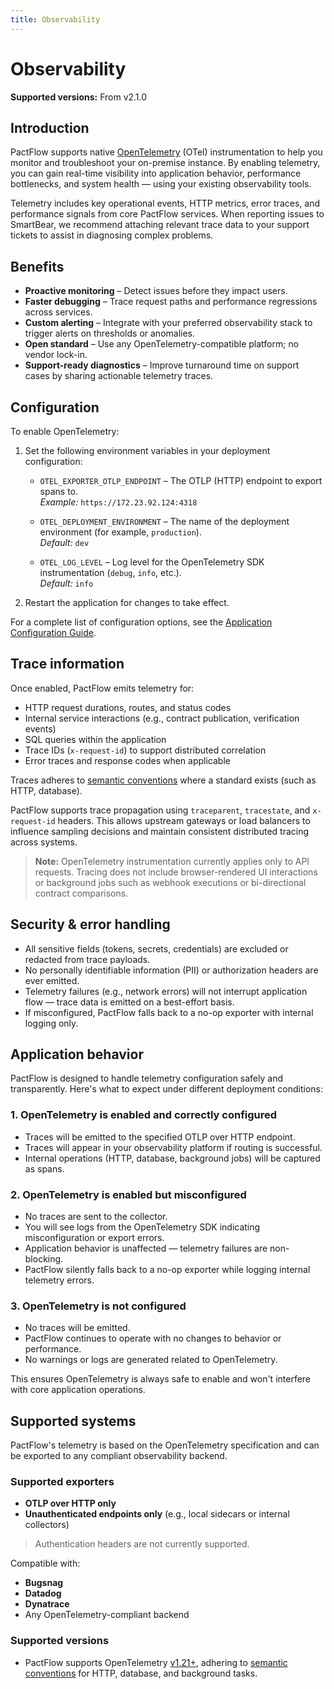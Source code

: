 ```yaml
---
title: Observability
---
```


# Observability

**Supported versions:** From v2.1.0

## Introduction

PactFlow supports native [OpenTelemetry](https://opentelemetry.io/) (OTel) instrumentation to help you monitor and troubleshoot your on-premise instance. By enabling telemetry, you can gain real-time visibility into application behavior, performance bottlenecks, and system health — using your existing observability tools.

Telemetry includes key operational events, HTTP metrics, error traces, and performance signals from core PactFlow services. When reporting issues to SmartBear, we recommend attaching relevant trace data to your support tickets to assist in diagnosing complex problems.

## Benefits

- **Proactive monitoring** – Detect issues before they impact users.
- **Faster debugging** – Trace request paths and performance regressions across services.
- **Custom alerting** – Integrate with your preferred observability stack to trigger alerts on thresholds or anomalies.
- **Open standard** – Use any OpenTelemetry-compatible platform; no vendor lock-in.
- **Support-ready diagnostics** – Improve turnaround time on support cases by sharing actionable telemetry traces.

## Configuration

To enable OpenTelemetry:

1. Set the following environment variables in your deployment configuration:

   - `OTEL_EXPORTER_OTLP_ENDPOINT` – The OTLP (HTTP) endpoint to export spans to.  
     _Example:_ `https://172.23.92.124:4318`

   - `OTEL_DEPLOYMENT_ENVIRONMENT` – The name of the deployment environment (for example, `production`).  
     _Default:_ `dev`

   - `OTEL_LOG_LEVEL` – Log level for the OpenTelemetry SDK instrumentation (`debug`, `info`, etc.).  
     _Default:_ `info`

2. Restart the application for changes to take effect.

For a complete list of configuration options, see the [Application Configuration Guide](/docs/on-premises-2x/environment-variables).


## Trace information

Once enabled, PactFlow emits telemetry for:

- HTTP request durations, routes, and status codes
- Internal service interactions (e.g., contract publication, verification events)
- SQL queries within the application
- Trace IDs (`x-request-id`) to support distributed correlation
- Error traces and response codes when applicable

Traces adheres to [semantic conventions](https://opentelemetry.io/docs/specs/semconv/) where a standard exists (such as HTTP, database).

PactFlow supports trace propagation using `traceparent`, `tracestate`, and `x-request-id` headers. This allows upstream gateways or load balancers to influence sampling decisions and maintain consistent distributed tracing across systems.

> **Note:** OpenTelemetry instrumentation currently applies only to API requests. Tracing does not include browser-rendered UI interactions or background jobs such as webhook executions or bi-directional contract comparisons.

## Security & error handling

- All sensitive fields (tokens, secrets, credentials) are excluded or redacted from trace payloads.
- No personally identifiable information (PII) or authorization headers are ever emitted.
- Telemetry failures (e.g., network errors) will not interrupt application flow — trace data is emitted on a best-effort basis.
- If misconfigured, PactFlow falls back to a no-op exporter with internal logging only.

## Application behavior

PactFlow is designed to handle telemetry configuration safely and transparently. Here's what to expect under different deployment conditions:

### 1. OpenTelemetry is enabled and correctly configured

- Traces will be emitted to the specified OTLP over HTTP endpoint.
- Traces will appear in your observability platform if routing is successful.
- Internal operations (HTTP, database, background jobs) will be captured as spans.

### 2. OpenTelemetry is enabled but misconfigured

- No traces are sent to the collector.
- You will see logs from the OpenTelemetry SDK indicating misconfiguration or export errors.
- Application behavior is unaffected — telemetry failures are non-blocking.
- PactFlow silently falls back to a no-op exporter while logging internal telemetry errors.

### 3. OpenTelemetry is not configured

- No traces will be emitted.
- PactFlow continues to operate with no changes to behavior or performance.
- No warnings or logs are generated related to OpenTelemetry.

This ensures OpenTelemetry is always safe to enable and won't interfere with core application operations.

## Supported systems

PactFlow's telemetry is based on the OpenTelemetry specification and can be exported to any compliant observability backend.

### Supported exporters

- **OTLP over HTTP only**
- **Unauthenticated endpoints only** (e.g., local sidecars or internal collectors)

> Authentication headers are not currently supported.

Compatible with:

- **Bugsnag**
- **Datadog**
- **Dynatrace**
- Any OpenTelemetry-compliant backend

### Supported versions

- PactFlow supports OpenTelemetry [v1.21+](https://github.com/open-telemetry/opentelemetry-specification/releases), adhering to [semantic conventions](https://opentelemetry.io/docs/specs/semconv/) for HTTP, database, and background tasks.
